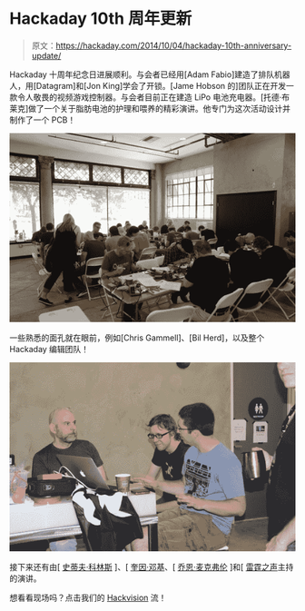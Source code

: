 # Hackaday 10th 周年更新

> 原文：<https://hackaday.com/2014/10/04/hackaday-10th-anniversary-update/>

Hackaday 十周年纪念日进展顺利。与会者已经用[Adam Fabio]建造了排队机器人，用[Datagram]和[Jon King]学会了开锁。[Jame Hobson 的]团队正在开发一款令人敬畏的视频游戏控制器。与会者目前正在建造 LiPo 电池充电器。[托德·布莱克]做了一个关于脂肪电池的护理和喂养的精彩演讲。他专门为这次活动设计并制作了一个 PCB！

![build](img/6f5367702554d839cac09bf3631432da.png)

一些熟悉的面孔就在眼前，例如[Chris Gammell]、[Bil Herd]，以及整个 Hackaday 编辑团队！

![cbb](img/122bc636016022b9e1ff8c8eafce17c9.png)

接下来还有由[ [史蒂夫·科林斯](https://solarsystem.nasa.gov/deepimpact/mission/bio-scollins.cfm) ]、[ [奎因·邓基](http://quinndunki.com/)、[ [乔恩·麦克弗伦](http://hackaday.io/hacker/94-jon-mcphalen) ]和[ [雷霆之声](http://hackaday.io/hacker/7174-thundersqueak)主持的演讲。

想看看现场吗？点击我们的 [Hackvision](http://hackaday.io/event/3049-Hackaday-10th-Anniversary) 流！